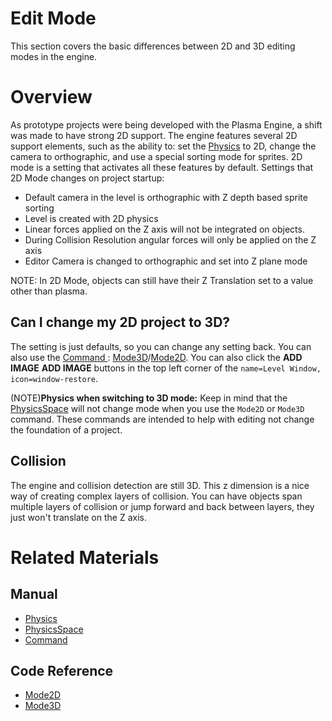 # Edit Mode

This section covers the basic differences between 2D and 3D editing modes in the engine.

# Overview
As prototype projects were being developed with the Plasma Engine, a shift was made to have strong 2D support. The engine features several 2D support elements, such as the ability to: set the [Physics](https://plasmaengine.github.io/PlasmaDocs/Plasma1/Editor/physics.md) to 2D, change the camera to orthographic, and use a special sorting mode for sprites. 2D mode is a setting that activates all these features by default.
Settings that 2D Mode changes on project startup:
* Default camera in the level is orthographic with Z depth based sprite sorting
* Level is created with 2D physics
* Linear forces applied on the Z axis will not be integrated on objects.
* During Collision Resolution angular forces will only be applied on the Z axis
* Editor Camera is changed to orthographic and set into Z plane mode

NOTE: In 2D Mode, objects can still have their Z Translation set to a value other than plasma.

## Can I change my 2D project to 3D?


The setting is just defaults, so you can change any setting back. You can also use the [Command ](https://plasmaengine.github.io/PlasmaDocs/Plasma1/Editor/editor/editorcommands/commands.md) : [Mode3D](https://plasmaengine.github.io/PlasmaDocs/Plasma1/C++/code_reference/command_reference.md#mode3d)/[Mode2D](https://plasmaengine.github.io/PlasmaDocs/Plasma1/C++/code_reference/command_reference.md#mode2d). You can also click the **ADD IMAGE** **ADD IMAGE** buttons in the top left corner of the `name=Level Window, icon=window-restore`.

(NOTE)**Physics when switching to 3D mode:** Keep in mind that the  [PhysicsSpace](https://plasmaengine.github.io/PlasmaDocs/Plasma1/Editor/physics/physicsspace.md)  will not change mode when you use the `Mode2D` or `Mode3D` command. These commands are intended to help with editing not change the foundation of a project.


## Collision
The engine and collision detection are still 3D. This z dimension is a nice way of creating complex layers of collision. You can have objects span multiple layers of collision or jump forward and back between layers, they just won't translate on the Z axis.

# Related Materials
## Manual
- [Physics](https://plasmaengine.github.io/PlasmaDocs/Plasma1/Editor/physics.md)
- [PhysicsSpace](https://plasmaengine.github.io/PlasmaDocs/Plasma1/Editor/physics/physicsspace.md)
- [Command ](https://plasmaengine.github.io/PlasmaDocs/Plasma1/Editor/editor/editorcommands/commands.md)
## Code Reference
- [Mode2D](https://plasmaengine.github.io/PlasmaDocs/Plasma1/C++/code_reference/command_reference.md#mode2d)
- [Mode3D](https://plasmaengine.github.io/PlasmaDocs/Plasma1/C++/code_reference/command_reference.md#mode3d) 

 